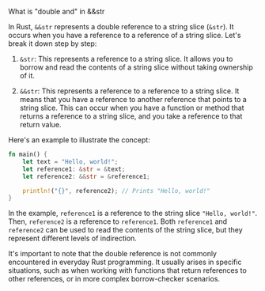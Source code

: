What is "double and" in &&str

In Rust, `&&str` represents a double reference to a string slice (`&str`). It occurs when you have a reference to a reference of a string slice. Let's break it down step by step:

1. `&str`: This represents a reference to a string slice. It allows you to borrow and read the contents of a string slice without taking ownership of it.

2. `&&str`: This represents a reference to a reference to a string slice. It means that you have a reference to another reference that points to a string slice. This can occur when you have a function or method that returns a reference to a string slice, and you take a reference to that return value.

Here's an example to illustrate the concept:

```rust
fn main() {
    let text = "Hello, world!";
    let reference1: &str = &text;
    let reference2: &&str = &reference1;

    println!("{}", reference2); // Prints "Hello, world!"
}
```

In the example, `reference1` is a reference to the string slice `"Hello, world!"`. Then, `reference2` is a reference to `reference1`. Both `reference1` and `reference2` can be used to read the contents of the string slice, but they represent different levels of indirection.

It's important to note that the double reference is not commonly encountered in everyday Rust programming. It usually arises in specific situations, such as when working with functions that return references to other references, or in more complex borrow-checker scenarios.